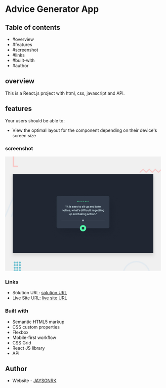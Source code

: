 # Advice Generator App

## Table of contents

  - #overview
  - #features
  - #screenshot
  - #links
  - #built-with
  - #author

## overview

This is a React.js project with html, css, javascript and API.

## features

Your users should be able to:

- View the optimal layout for the component depending on their device's screen size


### screenshot
![Advice Generator App](./design/desktop-preview.jpg)


### Links

- Solution URL: [solution URL](https://github.com/JAYSONRK/Advice-generator-app_netlify)
- Live Site URL: [live site URL](https://elaborate-fairy-d7a364.netlify.app/)


### Built with

- Semantic HTML5 markup
- CSS custom properties
- Flexbox
- Mobile-first workflow
- CSS Grid
- React JS library
- API

## Author

- Website - [JAYSONRK](https://jaysonrk.com/)
